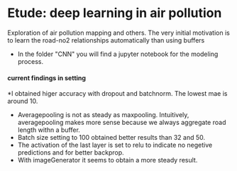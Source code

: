 # Etude: deep learning in air pollution

Exploration of air pollution mapping and others. The very initial motivation is to learn the road-no2 relationships automatically than using buffers
- In the folder "CNN" you will find a jupyter notebook for the modeling process. 


#### current findings in setting 


*I obtained higer accuracy with dropout and batchnorm. The lowest mae is around 10. 
* Averagepooling is not as steady as maxpooling. Intuitively, averagepooling makes more sense because we always aggregate road length withn a buffer.
* Batch size setting to 100 obtained better results than 32 and 50. 
* The activation of the last layer is set to relu to indicate no negetive predictions and for better backprop.
* With imageGenerator it seems to obtain a more steady result.

 
